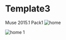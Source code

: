 # Template3
Muse 2015.1 Pack1
![home](https://cloud.githubusercontent.com/assets/12902041/13539755/379f966a-e24a-11e5-8f15-03b2b852b28f.png)

![home 1](https://cloud.githubusercontent.com/assets/12902041/13539767/478023f6-e24a-11e5-8992-240140032d69.png)

